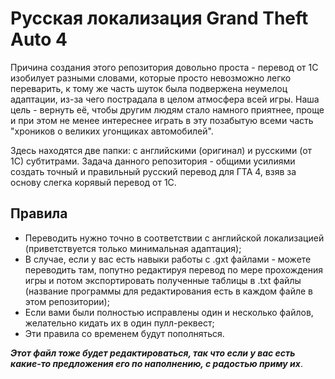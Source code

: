 # Русская локализация Grand Theft Auto 4

Причина создания этого репозитория довольно проста - перевод от 1С изобилует разными словами, которые просто невозможно легко переварить, к тому же часть шуток была подвержена неумелоц адаптации, из-за чего пострадала в целом атмосфера всей игры. Наша цель - вернуть её, чтобы другим людям стало намного приятнее, проще и при этом не менее интереснее играть в эту позабытую всеми часть "хроников о великих угонщиках автомобилей".

Здесь находятся две папки: с английскими (оригинал) и русскими (от 1С) субтитрами. Задача данного репозитория - общими усилиями создать точный и правильный русский перевод для ГТА 4, взяв за основу слегка корявый перевод от 1С.

## Правила
- Переводить нужно точно в соответствии с английской локализацией (приветствуется только минимальная адаптация);
- В случае, если у вас есть навыки работы с .gxt файлами - можете переводить там, попутно редактируя перевод по мере прохождения игры и потом экcпортировать полученные таблицы в .txt файлы (название программы для редактирования есть в каждом файле в этом репозитории);
- Если вами были полностью исправлены один и несколько файлов, желательно кидать их в один пулл-реквест;
- Эти правила со временем будут пополняться.

***Этот файл тоже будет редактироваться, так что если у вас есть какие-то предложения его по наполнению, с радостью приму их***.
